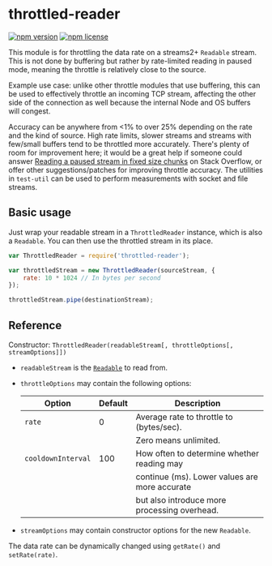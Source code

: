 # throttled-reader

[![npm version](https://img.shields.io/npm/v/throttled-reader.svg)](https://www.npmjs.com/package/throttled-reader)
[![npm license](https://img.shields.io/npm/l/throttled-reader.svg)](https://www.npmjs.com/package/throttled-reader)

This module is for throttling the data rate on a streams2+ `Readable` stream.
This is not done by buffering but rather by rate-limited reading in paused mode,
meaning the throttle is relatively close to the source.

Example use case: unlike other throttle modules that use buffering, this can be
used to effectively throttle an incoming TCP stream, affecting the other side
of the connection as well because the internal Node and OS buffers will congest.

Accuracy can be anywhere from <1% to over 25% depending on the rate and the
kind of source. High rate limits, slower streams and streams with few/small
buffers tend to be throttled more accurately. There's plenty of room for
improvement here; it would be a great help if someone could answer
[Reading a paused stream in fixed size chunks][1] on Stack Overflow, or offer
other suggestions/patches for improving throttle accuracy. The utilities
in `test-util` can be used to perform measurements with socket and file streams.

## Basic usage

Just wrap your readable stream in a `ThrottledReader` instance, which is also
a `Readable`. You can then use the throttled stream in its place.

```javascript
var ThrottledReader = require('throttled-reader');

var throttledStream = new ThrottledReader(sourceStream, {
    rate: 10 * 1024 // In bytes per second
});

throttledStream.pipe(destinationStream);
```

## Reference

Constructor:
`ThrottledReader(readableStream[, throttleOptions[, streamOptions]])`

* `readableStream` is the [`Readable`][2] to read from.
* `throttleOptions` may contain the following options:
    
    Option             | Default | Description
    ------------------ | ------- | -----------
    `rate`             | 0       | Average rate to throttle to (bytes/sec).
    &nbsp;             | &nbsp;  | Zero means unlimited.
    `cooldownInterval` | 100     | How often to determine whether reading may
    &nbsp;             | &nbsp;  | continue (ms). Lower values are more accurate
    &nbsp;             | &nbsp;  | but also introduce more processing overhead.
    
* `streamOptions` may contain constructor options for the new `Readable`.

The data rate can be dynamically changed using `getRate()` and `setRate(rate)`.

[1]: http://stackoverflow.com/q/32771957/1239690
[2]: https://nodejs.org/api/stream.html#stream_class_stream_readable
